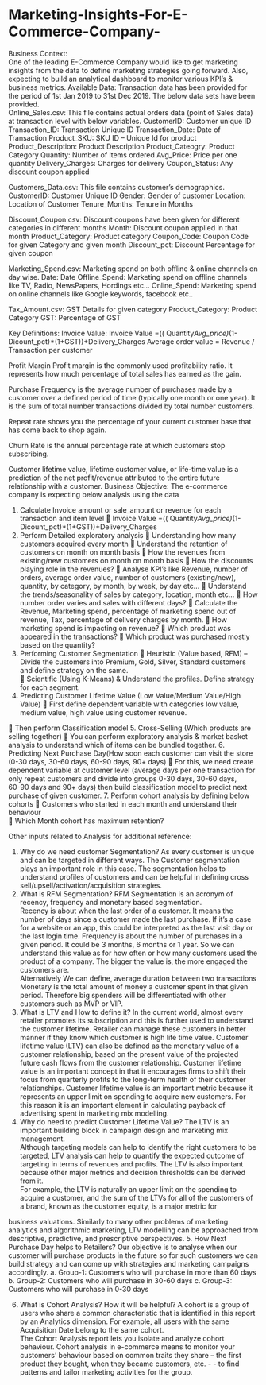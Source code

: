 # Marketing-Insights-For-E-Commerce-Company-


Business Context:  
One of the leading E-Commerce Company would like to get marketing insights from the data to 
define marketing strategies going forward.  Also, expecting to build an analytical dashboard to 
monitor various KPI’s & business metrics. 
Available Data: 
Transaction data has been provided for the period of 1st Jan 2019 to 31st Dec 2019. The below data 
sets have been provided.  
Online_Sales.csv: This file contains actual orders data (point of Sales data) at transaction level with 
below variables. 
CustomerID: Customer unique ID 
Transaction_ID: Transaction Unique ID 
Transaction_Date: Date of Transaction 
Product_SKU: SKU ID – Unique Id for product 
Product_Description: Product Description 
Product_Cateogry: Product Category 
Quantity: Number of items ordered 
Avg_Price: Price per one quantity 
Delivery_Charges: Charges for delivery 
Coupon_Status: Any discount coupon applied 
 
Customers_Data.csv: This file contains customer’s demographics. 
CustomerID: Customer Unique ID 
Gender: Gender of customer 
Location: Location of Customer 
Tenure_Months: Tenure in Months 
 
Discount_Coupon.csv: Discount coupons have been given for different categories in different 
months 
Month:  Discount coupon applied in that month 
Product_Category: Product category 
Coupon_Code: Coupon Code for given Category and given month 
Discount_pct: Discount Percentage for given coupon 
 
Marketing_Spend.csv: Marketing spend on both offline & online channels on day wise. 
Date: Date 
Offline_Spend: Marketing spend on offline channels like TV, Radio, NewsPapers, Hordings etc… 
Online_Spend: Marketing spend on online channels like Google keywords, facebook etc.. 
 
Tax_Amount.csv: GST Details for given category 
Product_Category: Product Category 
GST: Percentage of GST


Key Definitions: 
Invoice Value:  Invoice Value =(( Quantity*Avg_price)*(1-Dicount_pct)*(1+GST))+Delivery_Charges 
Average order value = Revenue / Transaction per customer 
 
Profit Margin Profit margin is the commonly used profitability ratio. It represents how much 
percentage of total sales has earned as the gain. 
 
Purchase Frequency is the average number of purchases made by a customer over a defined period 
of time (typically one month or one year). It is the sum of total number transactions divided by total 
number customers. 
 
Repeat rate shows you the percentage of your current customer base that has come back to shop 
again. 
 
Churn Rate is the annual percentage rate at which customers stop subscribing. 
 
Customer lifetime value, lifetime customer value, or life-time value is a prediction of the net 
profit/revenue attributed to the entire future relationship with a customer. 
Business Objective: 
The e-commerce company is expecting below analysis using the data 
1. Calculate Invoice amount  or sale_amount  or revenue for each transaction and item level 
 Invoice Value =(( Quantity*Avg_price)*(1-Dicount_pct)*(1+GST))+Delivery_Charges 
2. Perform Detailed exploratory analysis 
 Understanding how many customers acquired every month 
 Understand the retention of customers on month on month basis 
 How the revenues from existing/new customers on month on month basis 
 How the discounts playing role in the revenues? 
 Analyse KPI’s like Revenue, number of orders, average order value, number of 
customers (existing/new), quantity, by category, by month, by week, by day etc… 
 Understand the trends/seasonality of sales by category, location, month etc… 
 How number order varies and sales with different days? 
 Calculate the Revenue, Marketing spend, percentage of marketing spend out of 
revenue, Tax, percentage of delivery charges by month. 
 How marketing spend is impacting on revenue? 
 Which product was appeared in the transactions? 
 Which product was purchased mostly based on the quantity? 
3. Performing Customer Segmentation 
 Heuristic (Value based, RFM) – Divide the customers into Premium, Gold, Silver, 
Standard customers and define strategy on the same.  
 Scientific (Using K-Means) & Understand the profiles. Define strategy for each 
segment.  
4. Predicting Customer Lifetime Value (Low Value/Medium Value/High Value) 
 First define dependent variable with categories low value, medium value, high value 
using customer revenue.

 Then perform Classification model 
5. Cross-Selling (Which products are selling together) 
 You can perform exploratory analysis & market basket analysis to understand which 
of items can be bundled together. 
6. Predicting Next Purchase Day(How soon each customer can visit the store (0-30 days, 30-60 
days, 60-90 days, 90+ days) 
 For this, we need create dependent variable at customer level (average days per one 
transaction for only repeat customers and divide into groups 0-30 days, 30-60 days,  
60-90 days and 90+ days) then build classification model to predict next purchase of 
given customer. 
7. Perform cohort analysis by defining below cohorts 
 Customers who started in each month and understand their behaviour  
 Which Month cohort has maximum retention?


Other inputs related to Analysis for additional reference: 
1. Why do we need customer Segmentation? 
As every customer is unique and can be targeted in different ways. The Customer segmentation 
plays an important role in this case. The segmentation helps to understand profiles of customers and 
can be helpful in defining cross sell/upsell/activation/acquisition strategies. 
2. What is RFM Segmentation? 
RFM Segmentation is an acronym of recency, frequency and monetary based segmentation.  
Recency is about when the last order of a customer. It means the number of days since a customer 
made the last purchase. If it’s a case for a website or an app, this could be interpreted as the last 
visit day or the last login time. 
Frequency is about the number of purchases in a given period. It could be 3 months, 6 months or 1 
year. So we can understand this value as for how often or how many customers used the product of 
a company. The bigger the value is, the more engaged the customers are.  
Alternatively 
We can define, average duration between two transactions 
Monetary is the total amount of money a customer spent in that given period. Therefore big 
spenders will be differentiated with other customers such as MVP or VIP. 
3. What is LTV and How to define it? 
In the current world, almost every retailer promotes its subscription and this is further used to 
understand the customer lifetime.  Retailer can manage these customers in better manner if they 
know which customer is high life time value. 
Customer lifetime value (LTV) can also be defined as the monetary value of a customer relationship, 
based on the present value of the projected future cash flows from the customer relationship. 
Customer lifetime value is an important concept in that it encourages firms to shift their focus from 
quarterly profits to the long-term health of their customer relationships. Customer lifetime value is 
an important metric because it represents an upper limit on spending to acquire new customers. For 
this reason it is an important element in calculating payback of advertising spent in marketing mix 
modelling. 
4. Why do need to predict Customer Lifetime Value? 
The LTV is an important building block in campaign design and marketing mix management.   
Although targeting models can help to identify the right customers to be targeted, LTV analysis can 
help to quantify the expected outcome of targeting in terms of revenues and profits. The LTV is also 
important because other major metrics and decision thresholds can be derived from it.  
For example, the LTV is naturally an upper limit on the spending to acquire a customer, and the sum 
of the LTVs for all of the customers of a brand, known as the customer equity, is a major metric for 

business valuations. Similarly to many other problems of marketing analytics and algorithmic 
marketing, LTV modelling can be approached from descriptive, predictive, and prescriptive 
perspectives. 
5. How Next Purchase Day helps to Retailers? 
Our objective is to analyse when our customer will purchase products in the future so for such 
customers we can build strategy and can come up with strategies and marketing campaigns 
accordingly. 
     a. Group-1: Customers who will purchase in more than 60 days 
     b. Group-2:  Customers who will purchase in 30-60 days 
     c. Group-3: Customers who will purchase in 0-30 days       
 
6. What is Cohort Analysis? How it will be helpful? 
A cohort is a group of users who share a common characteristic that is identified in this report by an 
Analytics dimension. 
For example, all users with the same Acquisition Date belong to the same cohort.  
The Cohort Analysis report lets you isolate and analyze cohort behaviour. 
Cohort analysis in e-commerce means to monitor your customers’ behaviour based on common 
traits they share – the first product they bought, when they became customers, etc. - - to find 
patterns and tailor marketing activities for the group.
